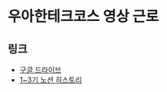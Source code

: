 # 우아한테크코스 영상 근로


## 링크
- [구글 드라이브](https://drive.google.com/drive/folders/1nLIKN0Es1l1cZ0L7lSWar-K8eta0Lnln?usp=sharing)
- [1~3기 노션 히스토리](https://makerjun.notion.site/7ae1a1572ca84865bec0ab5361466dd0)
